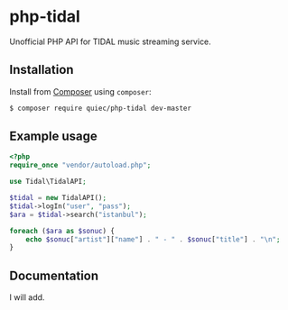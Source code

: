 # php-tidal

Unofficial PHP API for TIDAL music streaming service.

## Installation

Install from [Composer](https://getcomposer.org/) using `composer`:

``` bash
$ composer require quiec/php-tidal dev-master
```

## Example usage

``` php
<?php
require_once "vendor/autoload.php";

use Tidal\TidalAPI;

$tidal = new TidalAPI();
$tidal->logIn("user", "pass");
$ara = $tidal->search("istanbul");

foreach ($ara as $sonuc) {
    echo $sonuc["artist"]["name"] . " - " . $sonuc["title"] . "\n";
}
```

## Documentation

I will add.
